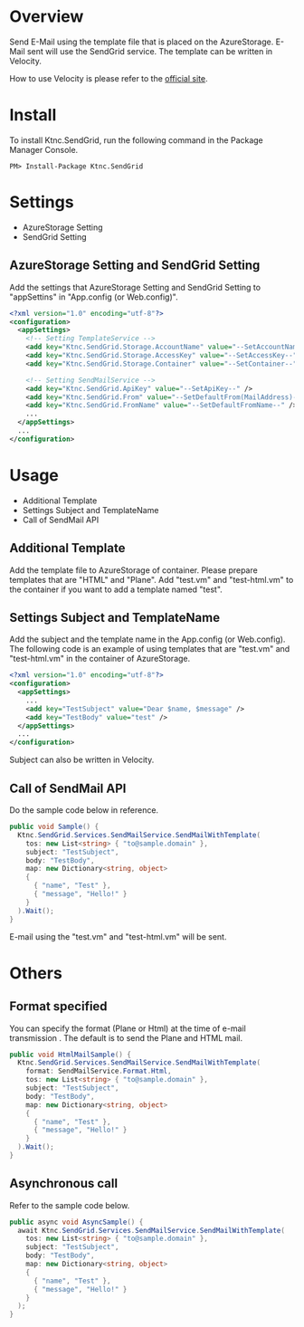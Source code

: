 # Overview
Send E-Mail using the template file that is placed on the AzureStorage. E-Mail sent will use the SendGrid service. The template can be written in Velocity.

How to use Velocity is please refer to the [official site](http://velocity.apache.org/engine/devel/user-guide.html).

# Install
To install Ktnc.SendGrid, run the following command in the Package Manager Console.

```
PM> Install-Package Ktnc.SendGrid
```

# Settings
* AzureStorage Setting
* SendGrid Setting

## AzureStorage Setting and SendGrid Setting
Add the settings that AzureStorage Setting and SendGrid Setting to "appSettins" in "App.config (or Web.config)".

```xml
<?xml version="1.0" encoding="utf-8"?>
<configuration>
  <appSettings>
    <!-- Setting TemplateService -->
    <add key="Ktnc.SendGrid.Storage.AccountName" value="--SetAccountName--" />
    <add key="Ktnc.SendGrid.Storage.AccessKey" value="--SetAccessKey--" />
    <add key="Ktnc.SendGrid.Storage.Container" value="--SetContainer--" />

    <!-- Setting SendMailService -->
    <add key="Ktnc.SendGrid.ApiKey" value="--SetApiKey--" />
    <add key="Ktnc.SendGrid.From" value="--SetDefaultFrom(MailAddress)--" />
    <add key="Ktnc.SendGrid.FromName" value="--SetDefaultFromName--" />
    ...
  </appSettings>
  ...
</configuration>
```

# Usage
* Additional Template
* Settings Subject and TemplateName
* Call of SendMail API

## Additional Template
Add the template file to AzureStorage of container. Please prepare templates that are "HTML" and "Plane".
Add "test.vm" and "test-html.vm" to the container if you want to add a template named "test".

## Settings Subject and TemplateName
Add the subject and the template name in the App.config (or Web.config).
The following code is an example of using templates that are "test.vm" and "test-html.vm" in the container of AzureStorage.

```xml
<?xml version="1.0" encoding="utf-8"?>
<configuration>
  <appSettings>
    ...
    <add key="TestSubject" value="Dear $name, $message" />
    <add key="TestBody" value="test" />
  </appSettings>
  ...
</configuration>
```

Subject can also be written in Velocity.

## Call of SendMail API
Do the sample code below in reference.

```csharp
public void Sample() {
  Ktnc.SendGrid.Services.SendMailService.SendMailWithTemplate(
    tos: new List<string> { "to@sample.domain" },
    subject: "TestSubject",
    body: "TestBody",
    map: new Dictionary<string, object>
    {
      { "name", "Test" },
      { "message", "Hello!" }
    }
  ).Wait();
}
```

E-mail using the "test.vm" and "test-html.vm" will be sent.

# Others

## Format specified
You can specify the format (Plane or Html) at the time of e-mail transmission . The default is to send the Plane and HTML mail.

```csharp
public void HtmlMailSample() {
  Ktnc.SendGrid.Services.SendMailService.SendMailWithTemplate(
    format: SendMailService.Format.Html,
    tos: new List<string> { "to@sample.domain" },
    subject: "TestSubject",
    body: "TestBody",
    map: new Dictionary<string, object>
    {
      { "name", "Test" },
      { "message", "Hello!" }
    }
  ).Wait();
}
```

## Asynchronous call
Refer to the sample code below.

```csharp
public async void AsyncSample() {
  await Ktnc.SendGrid.Services.SendMailService.SendMailWithTemplate(
    tos: new List<string> { "to@sample.domain" },
    subject: "TestSubject",
    body: "TestBody",
    map: new Dictionary<string, object>
    {
      { "name", "Test" },
      { "message", "Hello!" }
    }
  );
}
```
